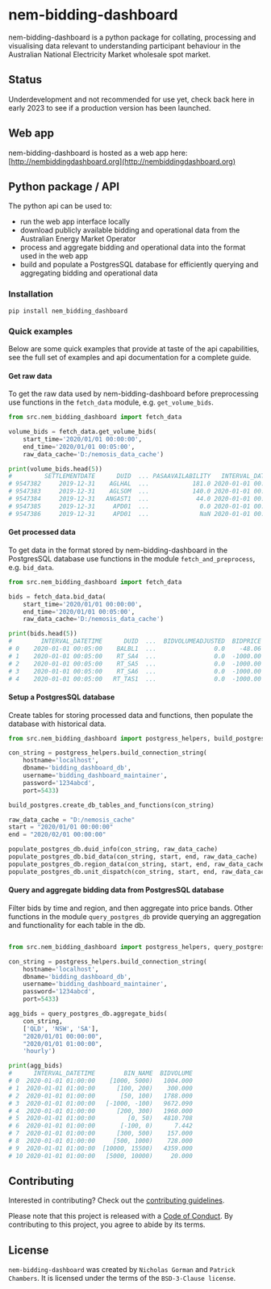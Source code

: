 # nem-bidding-dashboard

nem-bidding-dashboard is a python package for collating, processing and visualising data relevant to understanding 
participant behaviour in the Australian National Electricity Market wholesale spot market.

## Status

Underdevelopment and not recommended for use yet, check back here in early 2023 to see if a production version has been
launched.

## Web app

nem-bidding-dashboard is hosted as a web app here: [http://nembiddingdashboard.org](http://nembiddingdashboard.org)

## Python package / API

The python api can be used to:
- run the web app interface locally
- download publicly available bidding and operational data from the Australian Energy Market Operator
- process and aggregate bidding and operational data into the format used in the web app
- build and populate a PostgresSQL database for efficiently querying and aggregating bidding and operational data

### Installation

`pip install nem_bidding_dashboard`

### Quick examples

Below are some quick examples that provide at taste of the api capabilities, see the full set of examples and api
documentation for a complete guide.

#### Get raw data
To get the raw data used by nem-bidding-dashboard before preprocessing use functions in the `fetch_data` module, e.g.
`get_volume_bids`.

```python
from src.nem_bidding_dashboard import fetch_data

volume_bids = fetch_data.get_volume_bids(
    start_time='2020/01/01 00:00:00',
    end_time='2020/01/01 00:05:00',
    raw_data_cache='D:/nemosis_data_cache')

print(volume_bids.head(5))
#         SETTLEMENTDATE      DUID  ... PASAAVAILABILITY   INTERVAL_DATETIME
# 9547382     2019-12-31    AGLHAL  ...            181.0 2020-01-01 00:05:00
# 9547383     2019-12-31    AGLSOM  ...            140.0 2020-01-01 00:05:00
# 9547384     2019-12-31   ANGAST1  ...             44.0 2020-01-01 00:05:00
# 9547385     2019-12-31     APD01  ...              0.0 2020-01-01 00:05:00
# 9547386     2019-12-31     APD01  ...              NaN 2020-01-01 00:05:00
```

#### Get processed data
To get data in the format stored by nem-bidding-dashboard in the PostgresSQL database use functions in the module
`fetch_and_preprocess`, e.g. `bid_data`.

```python
from src.nem_bidding_dashboard import fetch_data

bids = fetch_data.bid_data(
    start_time='2020/01/01 00:00:00',
    end_time='2020/01/01 00:05:00',
    raw_data_cache='D:/nemosis_data_cache')

print(bids.head(5))
#        INTERVAL_DATETIME      DUID  ...  BIDVOLUMEADJUSTED  BIDPRICE
# 0    2020-01-01 00:05:00    BALBL1  ...                0.0    -48.06
# 1    2020-01-01 00:05:00    RT_SA4  ...                0.0  -1000.00
# 2    2020-01-01 00:05:00    RT_SA5  ...                0.0  -1000.00
# 3    2020-01-01 00:05:00    RT_SA6  ...                0.0  -1000.00
# 4    2020-01-01 00:05:00   RT_TAS1  ...                0.0  -1000.00
```

#### Setup a PostgresSQL database

Create tables for storing processed data and functions, then populate the database with historical data.

```python
from src.nem_bidding_dashboard import postgress_helpers, build_postgres, populate_postgres_db

con_string = postgress_helpers.build_connection_string(
    hostname='localhost',
    dbname='bidding_dashboard_db',
    username='bidding_dashboard_maintainer',
    password='1234abcd',
    port=5433)

build_postgres.create_db_tables_and_functions(con_string)

raw_data_cache = "D:/nemosis_cache"
start = "2020/01/01 00:00:00"
end = "2020/02/01 00:00:00"

populate_postgres_db.duid_info(con_string, raw_data_cache)
populate_postgres_db.bid_data(con_string, start, end, raw_data_cache)
populate_postgres_db.region_data(con_string, start, end, raw_data_cache)
populate_postgres_db.unit_dispatch(con_string, start, end, raw_data_cache)
```

#### Query and aggregate bidding data from PostgresSQL database

Filter bids by time and region, and then aggregate into price bands. Other functions in the module `query_postgres_db`
provide querying an aggregation and functionality for each table in the db.

```python

from src.nem_bidding_dashboard import postgress_helpers, query_postgres_db

con_string = postgress_helpers.build_connection_string(
    hostname='localhost',
    dbname='bidding_dashboard_db',
    username='bidding_dashboard_maintainer',
    password='1234abcd',
    port=5433)

agg_bids = query_postgres_db.aggregate_bids(
    con_string,
    ['QLD', 'NSW', 'SA'],
    "2020/01/01 00:00:00",
    "2020/01/01 01:00:00",
    'hourly')

print(agg_bids)
#      INTERVAL_DATETIME        BIN_NAME  BIDVOLUME
# 0  2020-01-01 01:00:00    [1000, 5000)   1004.000
# 1  2020-01-01 01:00:00      [100, 200)    300.000
# 2  2020-01-01 01:00:00       [50, 100)   1788.000
# 3  2020-01-01 01:00:00   [-1000, -100)   9672.090
# 4  2020-01-01 01:00:00      [200, 300)   1960.000
# 5  2020-01-01 01:00:00         [0, 50)   4810.708
# 6  2020-01-01 01:00:00       [-100, 0)      7.442
# 7  2020-01-01 01:00:00      [300, 500)    157.000
# 8  2020-01-01 01:00:00     [500, 1000)    728.000
# 9  2020-01-01 01:00:00  [10000, 15500)   4359.000
# 10 2020-01-01 01:00:00   [5000, 10000)     20.000
```

## Contributing

Interested in contributing? Check out the [contributing guidelines](CONTRIBUTING.md).

Please note that this project is released with a [Code of Conduct](CONDUCT.md). By contributing to this project, you 
agree to abide by its terms.

## License

`nem-bidding-dashboard` was created by `Nicholas Gorman` and `Patrick Chambers`. It is licensed under the terms of the 
`BSD-3-Clause license`.

